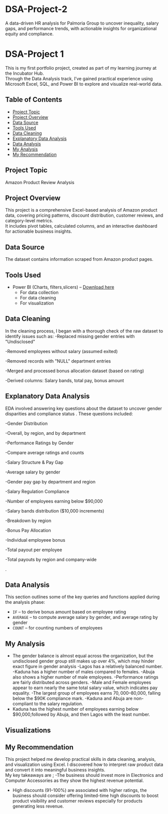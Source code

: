 # DSA-Project-2
A data-driven HR analysis for Palmoria Group to uncover inequality, salary gaps, and performance trends, with actionable insights for organizational equity and compliance.
# DSA-Project 1

This is my first portfolio project, created as part of my learning journey at the Incubator Hub.  
Through the Data Analysis track, I’ve gained practical experience using Microsoft Excel, SQL, and Power BI to explore and visualize real-world data.

## Table of Contents
- [Project Topic](#project-topic)
- [Project Overview](#project-overview)
- [Data Source](#data-source)
- [Tools Used](#tools-used)
- [Data Cleaning](#data-cleaning)
- [Explanatory Data Analysis](#explanatory-data-analysis)
- [Data Analysis](#data-analysis)
- [My Analysis](#my-analysis)
- [My Recommendation](#my-recommendation)
  

## Project Topic
Amazon Product Review Analysis               

## Project Overview
This project is a comprehensive Excel-based analysis of Amazon product data, covering pricing patterns, discount distribution, customer reviews, and category-level metrics.  
It includes pivot tables, calculated columns, and an interactive dashboard for actionable business insights.

## Data Source
The dataset contains information scraped from Amazon product pages.

## Tools Used
- Power BI (Charts, filters,slicers)  – [Download here](https://www.microsoft.com)
  - For data collection
  - For data cleaning
  - For visualization

## Data Cleaning
In the cleaning process, I began with a thorough check of the raw dataset to identify issues such as:
-Replaced missing gender entries with "Undisclosed"

-Removed employees without salary (assumed exited)

-Removed records with "NULL" department entries

-Merged and processed bonus allocation dataset (based on rating)

-Derived columns: Salary bands, total pay, bonus amount




## Explanatory Data Analysis
EDA involved answering key questions about the dataset to uncover gender disparities and compliance status . These questions included:

 -Gender Distribution

  -Overall, by region, and by department

-Performance Ratings by Gender

  -Compare average ratings and counts

-Salary Structure & Pay Gap

  -Average salary by gender

 -Gender pay gap by department and region

-Salary Regulation Compliance

  -Number of employees earning below $90,000

   -Salary bands distribution ($10,000 increments)

  -Breakdown by region

-Bonus Pay Allocation

  -Individual employeee bonus

   -Total payout per employee

  -Total payouts by region and company-wide

.

## Data Analysis
This section outlines some of the key queries and functions applied during the analysis phase:

- `IF` – to derive bonus amount based on employee rating
- `AVERAGE` – to compute average salary by gender, and  average rating by gender
- `COUNT` – for counting numbers of employees 
   

## My Analysis
- The gender balance is almost equal across the organization, but the undisclosed gender group still makes up over 4%, which may hinder exact figure in gender analysis
-Lagos has a relatively balanced number.
-Kaduna has a higher number of males compared to females.
-Abuja also shows a higher number of  male employees.
-Performance ratings are fairly distributed across genders.
-Male and Female employees appear to earn nearly the same total salary value, which indicates pay equality.
-The largest group of employees earns $70,000–$80,000, falling below the $90K compliance mark.
-Kaduna and Abuja are non-compliant to the salary regulation.
- Kaduna has the highest number of employees earning below $90,000,followed by Abuja, and then Lagos with the least number.
  
## Visualizations






  



  
## My Recommendation
This project helped me develop practical skills in data cleaning, analysis, and visualization using Excel. I discovered how to interpret raw product data and convert it into meaningful business insights.  
My key takeaways are ;
-The business should invest more in Electronics and Computer Accessories as they show the highest revenue potential.
- High discounts (91–100%) are associated with higher ratings, the business should consider offering limited-time high discounts to boost product visibility and customer reviews especially for products generating less revenue.
